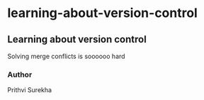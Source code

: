 # learning-about-version-control

## Learning about version control

Solving merge conflicts is soooooo hard

### Author
Prithvi Surekha
